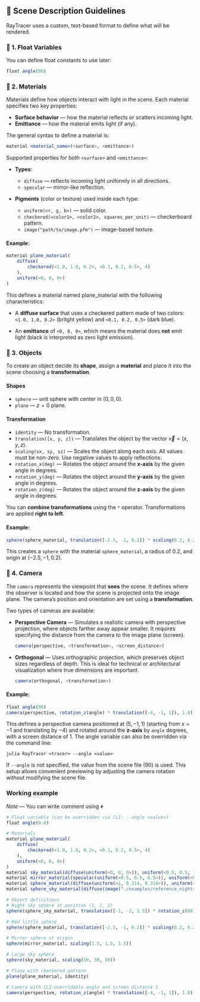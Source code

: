## 📝 Scene Description Guidelines

RayTracer uses a custom, text-based format to define what will be rendered.

### 🔢 1. Float Variables

You can define float constants to use later:

```julia
float angle(90)
```

### 🎨 2. Materials
Materials define how objects interact with light in the scene. Each material specifies two key properties:

- **Surface behavior** — how the material reflects or scatters incoming light.
- **Emittance** — how the material emits light (if any).

The general syntax to define a material is:

```julia
material <material_name>(<surface>, <emittance>)
```

Supported properties for both `<surface>` and `<emittance>`:

- **Types**:
    - `diffuse` — reflects incoming light uniformly in all directions.
    - `specular` — mirror-like reflection.

- **Pigments** (color or texture) used inside each type:
    - `uniform(<r, g, b>)` — solid color.
    - `checkered(<color1>, <color2>, squares_per_unit)` — checkerboard pattern.
    - `image("path/to/image.pfm")` — image-based texture.

#### **Example**:
```julia
material plane_material(
    diffuse(
        checkered(<1.0, 1.0, 0.2>, <0.1, 0.2, 0.5>, 4)
    ),
    uniform(<0, 0, 0>)
)
```
This defines a material named plane_material with the following characteristics:

- A **diffuse surface** that uses a checkered pattern made of two colors: `<1.0, 1.0, 0.2>` (britght yellow) and `<0.1, 0.2, 0.5>` (dark blue).

- An **emittance** of `<0, 0, 0>`, which means the material does **not** emit light (black is interpreted as zero light emission).


### 🧱 3. Objects

To create an object decide its **shape**, assign a **material** and place it into the scene choosing a **transformation**.

#### **Shapes**
- `sphere` — unit sphere with center in $(0,0,0)$.
- `plane` — $z=0$ plane.

#### **Transformation**
- `identity` — No transformation.
- `translation([x, y, z])` —  Translates the object by the vector $\vec{v} = (x, y, z)$.
- `scaling(sx, sy, sz)` — Scales the object along each axis. All values must be non-zero. Use negative values to apply reflections.
- `rotation_x(deg)` — Rotates the object around the **x-axis** by the given angle in degrees.
- `rotation_y(deg)` — Rotates the object around the **y-axis** by the given angle in degrees.
- `rotation_z(deg)` — Rotates the object around the **z-axis** by the given angle in degrees.


You can **combine transformations** using the `*` operator. Transformations are applied **right to left**.


#### **Example**:
```julia
sphere(sphere_material, translation([-2.5, -1, 0.2]) * scaling(0.2, 0.2, 0.2))
```
This creates a `sphere` with the material `sphere_material`, a radius of $0.2$, and origin at $(-2.5, -1, 0.2)$.

### 🎥 4. Camera

The `camera` represents the viewpoint that **sees** the scene. It defines where the observer is located and how the scene is projected onto the image plane. The camera’s position and orientation are set using a **transformation**.

Two types of cameras are available:

- **Perspective Camera** — Simulates a realistic camera with perspective projection, where objects farther away appear smaller. It requires specifying the distance from the camera to the image plane (screen).
    ```julia
    camera(perspective, <transformation>, <screen_distance>)
    ```

- **Orthogonal** — Uses orthographic projection, which preserves object sizes regardless of depth. This is ideal for technical or architectural visualization where true dimensions are important.
    ```julia
    camera(orthogonal, <transformation>)
    ```

#### **Example**:
```julia
float angle(90)
camera(perspective, rotation_z(angle) * translation([-4, -1, 1]), 1.0)
```
This defines a perspective camera positioned at $(5, -1, 1)$ (starting from $x = -1$ and translating by $-4$) and rotated around the **z-axis** by `angle` degrees, with a screen distance of $1$. The angle variable can also be overridden via the command line:
```shell
julia RayTracer <tracer> --angle <value>
```
If `--angle` is not specified, the value from the scene file ($90$) is used. This setup allows convenient previewing by adjusting the camera rotation without modifying the scene file.


### Working example
*Note* — You can write comment using `#`
```julia
# Float variable (can be overridden via CLI: --angle <value>)
float angle(0.0)

# Materials
material plane_material(
    diffuse(
        checkered(<1.0, 1.0, 0.2>, <0.1, 0.2, 0.5>, 4)
    ),
    uniform(<0, 0, 0>)
)
material sky_material(diffuse(uniform(<0, 0, 0>)), uniform(<0.5, 0.5, 1>))
material mirror_material(specular(uniform(<0.5, 0.5, 0.5>)), uniform(<0, 0, 0>))
material sphere_material(diffuse(uniform(<1, 0.314, 0.314>)), uniform(<0, 0, 0>))
material sphere_sky_material(diffuse(image("./examples/reference_nightsky.jpg")), uniform(<0, 0, 0>))

# Object definitions
# Night sky sphere at position (1, 1, 2)
sphere(sphere_sky_material, translation([-1, -2, 2.5]) * rotation_z(60) * scaling(1.2, 1.2, 1.2))

# Red little sphere
sphere(sphere_material, translation([-2.5, -1, 0.2]) * scaling(0.2, 0.2, 0.2))

# Mirror sphere at origin
sphere(mirror_material, scaling(1.5, 1.5, 1.5))

# Large sky sphere
sphere(sky_material, scaling(50, 50, 50))

# Plane with checkered pattern
plane(plane_material, identity)

# Camera with CLI-overridable angle and screen distance 1
camera(perspective, rotation_z(angle) * translation([-4, -1, 1]), 1.0)
```
